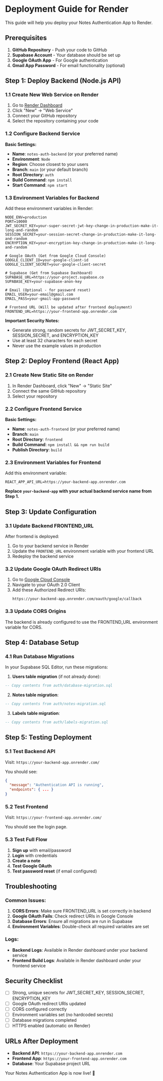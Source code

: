 # Deployment Guide for Render

This guide will help you deploy your Notes Authentication App to Render.

## Prerequisites

1. **GitHub Repository** - Push your code to GitHub
2. **Supabase Account** - Your database should be set up
3. **Google OAuth App** - For Google authentication
4. **Gmail App Password** - For email functionality (optional)

## Step 1: Deploy Backend (Node.js API)

### 1.1 Create New Web Service on Render

1. Go to [Render Dashboard](https://dashboard.render.com/)
2. Click "New" → "Web Service"
3. Connect your GitHub repository
4. Select the repository containing your code

### 1.2 Configure Backend Service

**Basic Settings:**
- **Name**: `notes-auth-backend` (or your preferred name)
- **Environment**: `Node`
- **Region**: Choose closest to your users
- **Branch**: `main` (or your default branch)
- **Root Directory**: `auth`
- **Build Command**: `npm install`
- **Start Command**: `npm start`

### 1.3 Environment Variables for Backend

Add these environment variables in Render:

```
NODE_ENV=production
PORT=10000
JWT_SECRET_KEY=your-super-secret-jwt-key-change-in-production-make-it-long-and-random
SESSION_SECRET=your-session-secret-change-in-production-make-it-long-and-random
ENCRYPTION_KEY=your-encryption-key-change-in-production-make-it-long-and-random

# Google OAuth (Get from Google Cloud Console)
GOOGLE_CLIENT_ID=your-google-client-id
GOOGLE_CLIENT_SECRET=your-google-client-secret

# Supabase (Get from Supabase Dashboard)
SUPABASE_URL=https://your-project.supabase.co
SUPABASE_KEY=your-supabase-anon-key

# Email (Optional - for password reset)
EMAIL_USER=your-email@gmail.com
EMAIL_PASS=your-gmail-app-password

# Frontend URL (Will be updated after frontend deployment)
FRONTEND_URL=https://your-frontend-app.onrender.com
```

**Important Security Notes:**
- Generate strong, random secrets for JWT_SECRET_KEY, SESSION_SECRET, and ENCRYPTION_KEY
- Use at least 32 characters for each secret
- Never use the example values in production

## Step 2: Deploy Frontend (React App)

### 2.1 Create New Static Site on Render

1. In Render Dashboard, click "New" → "Static Site"
2. Connect the same GitHub repository
3. Select your repository

### 2.2 Configure Frontend Service

**Basic Settings:**
- **Name**: `notes-auth-frontend` (or your preferred name)
- **Branch**: `main`
- **Root Directory**: `frontend`
- **Build Command**: `npm install && npm run build`
- **Publish Directory**: `build`

### 2.3 Environment Variables for Frontend

Add this environment variable:

```
REACT_APP_API_URL=https://your-backend-app.onrender.com
```

**Replace `your-backend-app` with your actual backend service name from Step 1.**

## Step 3: Update Configuration

### 3.1 Update Backend FRONTEND_URL

After frontend is deployed:
1. Go to your backend service in Render
2. Update the `FRONTEND_URL` environment variable with your frontend URL
3. Redeploy the backend service

### 3.2 Update Google OAuth Redirect URIs

1. Go to [Google Cloud Console](https://console.cloud.google.com/)
2. Navigate to your OAuth 2.0 Client
3. Add these Authorized Redirect URIs:
   ```
   https://your-backend-app.onrender.com/oauth/google/callback
   ```

### 3.3 Update CORS Origins

The backend is already configured to use the FRONTEND_URL environment variable for CORS.

## Step 4: Database Setup

### 4.1 Run Database Migrations

In your Supabase SQL Editor, run these migrations:

1. **Users table migration** (if not already done):
```sql
-- Copy contents from auth/database-migration.sql
```

2. **Notes table migration**:
```sql
-- Copy contents from auth/notes-migration.sql
```

3. **Labels table migration**:
```sql
-- Copy contents from auth/labels-migration.sql
```

## Step 5: Testing Deployment

### 5.1 Test Backend API

Visit: `https://your-backend-app.onrender.com/`

You should see:
```json
{
  "message": "Authentication API is running",
  "endpoints": { ... }
}
```

### 5.2 Test Frontend

Visit: `https://your-frontend-app.onrender.com/`

You should see the login page.

### 5.3 Test Full Flow

1. **Sign up** with email/password
2. **Login** with credentials
3. **Create a note**
4. **Test Google OAuth**
5. **Test password reset** (if email configured)

## Troubleshooting

### Common Issues:

1. **CORS Errors**: Make sure FRONTEND_URL is set correctly in backend
2. **Google OAuth Fails**: Check redirect URIs in Google Console
3. **Database Errors**: Ensure all migrations are run in Supabase
4. **Environment Variables**: Double-check all required variables are set

### Logs:

- **Backend Logs**: Available in Render dashboard under your backend service
- **Frontend Build Logs**: Available in Render dashboard under your frontend service

## Security Checklist

- [ ] Strong, unique secrets for JWT_SECRET_KEY, SESSION_SECRET, ENCRYPTION_KEY
- [ ] Google OAuth redirect URIs updated
- [ ] CORS configured correctly
- [ ] Environment variables set (no hardcoded secrets)
- [ ] Database migrations completed
- [ ] HTTPS enabled (automatic on Render)

## URLs After Deployment

- **Backend API**: `https://your-backend-app.onrender.com`
- **Frontend App**: `https://your-frontend-app.onrender.com`
- **Database**: Your Supabase project URL

Your Notes Authentication App is now live! 🎉